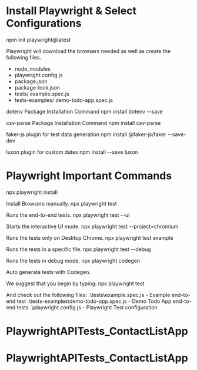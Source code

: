 

# Install Playwright & Select Configurations
npm init playwright@latest

Playwright will download the browsers needed as well as create the following files.

- node_modules
- playwright.config.js
- package.json
- package-lock.json
- tests/ example.spec.js
- tests-examples/ demo-todo-app.spec.js

dotenv Package Installation Command
npm install dotenv --save

csv-parse Package Installation Command
npm install csv-parse

faker-js plugin for test data generation
npm install @faker-js/faker --save-dev

luxon plugin for custom dates
npm install --save luxon

# Playwright Important Commands
npx playwright install

Install Browsers manually.
npx playwright test

Runs the end-to-end tests.
npx playwright test --ui

Starts the interactive UI mode.
npx playwright test --project=chromium

Runs the tests only on Desktop Chrome.
npx playwright test example

Runs the tests in a specific file.
npx playwright test --debug

Runs the tests in debug mode.
npx playwright codegen

Auto generate tests with Codegen.

We suggest that you begin by typing:
npx playwright test

And check out the following files:
.\tests\example.spec.js - Example end-to-end test
.\tests-examples\demo-todo-app.spec.js - Demo Todo App end-to-end tests
.\playwright.config.js - Playwright Test configuration
# PlaywrightAPITests_ContactListApp
# PlaywrightAPITests_ContactListApp

